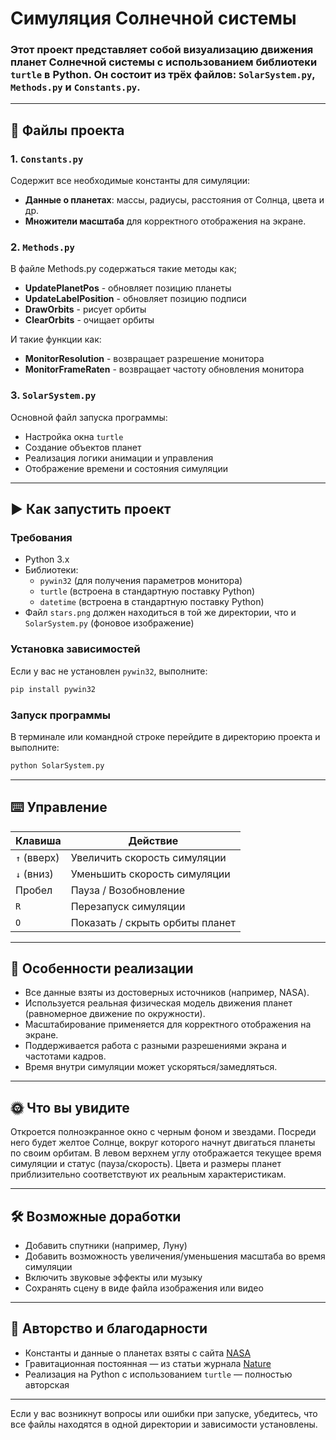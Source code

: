 # Симуляция Солнечной системы

### Этот проект представляет собой визуализацию движения планет Солнечной системы с использованием библиотеки `turtle` в Python. Он состоит из трёх файлов: `SolarSystem.py`, `Methods.py` и `Constants.py`.

---

## 📁 Файлы проекта

### 1. `Constants.py`

Содержит все необходимые константы для симуляции:
- **Данные о планетах**: массы, радиусы, расстояния от Солнца, цвета и др.
- **Множители масштаба** для корректного отображения на экране.

### 2. `Methods.py`

В файле Methods.py содержаться такие методы как;
- **UpdatePlanetPos** - обновляет позицию планеты
- **UpdateLabelPosition** - обновляет позицию подписи
- **DrawOrbits** - рисует орбиты
- **ClearOrbits** - очищает орбиты

И такие функции как:
- **MonitorResolution** - возвращает разрешение монитора
- **MonitorFrameRaten** - возвращает частоту обновления монитора

### 3. `SolarSystem.py`

Основной файл запуска программы:
- Настройка окна `turtle`
- Создание объектов планет
- Реализация логики анимации и управления
- Отображение времени и состояния симуляции

---

## ▶️ Как запустить проект

### Требования

- Python 3.x
- Библиотеки:
  - `pywin32` (для получения параметров монитора)
  - `turtle` (встроена в стандартную поставку Python)
  - `datetime` (встроена в стандартную поставку Python)
- Файл `stars.png` должен находиться в той же директории, что и `SolarSystem.py` (фоновое изображение)

### Установка зависимостей

Если у вас не установлен `pywin32`, выполните:

```bash
pip install pywin32
```


### Запуск программы

В терминале или командной строке перейдите в директорию проекта и выполните:

```bash
python SolarSystem.py
```

---

## ⌨️ Управление

| Клавиша       | Действие                          |
|---------------|-----------------------------------|
| `↑` (вверх)   | Увеличить скорость симуляции      |
| `↓` (вниз)    | Уменьшить скорость симуляции      |
| Пробел        | Пауза / Возобновление             |
| `R`           | Перезапуск симуляции              |
| `O`           | Показать / скрыть орбиты планет   |

---

## 🧪 Особенности реализации

- Все данные взяты из достоверных источников (например, NASA).
- Используется реальная физическая модель движения планет (равномерное движение по окружности).
- Масштабирование применяется для корректного отображения на экране.
- Поддерживается работа с разными разрешениями экрана и частотами кадров.
- Время внутри симуляции может ускоряться/замедляться.

---

## 🌞 Что вы увидите

Откроется полноэкранное окно с черным фоном и звездами. Посреди него будет желтое Солнце, вокруг которого начнут двигаться планеты по своим орбитам. В левом верхнем углу отображается текущее время симуляции и статус (пауза/скорость). Цвета и размеры планет приблизительно соответствуют их реальным характеристикам.

---

## 🛠️ Возможные доработки

- Добавить спутники (например, Луну)
- Добавить возможность увеличения/уменьшения масштаба во время симуляции
- Включить звуковые эффекты или музыку
- Сохранять сцену в виде файла изображения или видео

---

## 🙏 Авторство и благодарности

- Константы и данные о планетах взяты с сайта [NASA](https://www.nasa.gov/)
- Гравитационная постоянная — из статьи журнала [Nature](https://www.nature.com/articles/s41586-018-0431-5)
- Реализация на Python с использованием `turtle` — полностью авторская

---

Если у вас возникнут вопросы или ошибки при запуске, убедитесь, что все файлы находятся в одной директории и зависимости установлены.